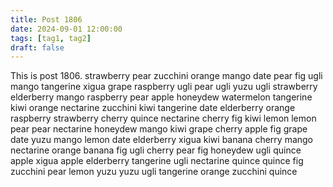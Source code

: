 ```yaml
---
title: Post 1806
date: 2024-09-01 12:00:00
tags: [tag1, tag2]
draft: false
---
```

This is post 1806.
strawberry
pear
zucchini
orange
mango
date
pear
fig
ugli
mango
tangerine
xigua
grape
raspberry
ugli
pear
ugli
yuzu
ugli
strawberry
elderberry
mango
raspberry
pear
apple
honeydew
watermelon
tangerine
kiwi
orange
nectarine
zucchini
kiwi
tangerine
date
elderberry
orange
raspberry
strawberry
cherry
quince
nectarine
cherry
fig
kiwi
lemon
lemon
pear
pear
nectarine
honeydew
mango
kiwi
grape
cherry
apple
fig
grape
date
yuzu
mango
lemon
date
elderberry
xigua
kiwi
banana
cherry
mango
nectarine
orange
banana
fig
ugli
cherry
pear
fig
honeydew
ugli
quince
apple
xigua
apple
elderberry
tangerine
ugli
nectarine
quince
quince
fig
zucchini
pear
lemon
yuzu
yuzu
ugli
tangerine
orange
zucchini
quince
